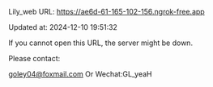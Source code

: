 Lily_web URL: https://ae6d-61-165-102-156.ngrok-free.app

Updated at: 2024-12-10 19:51:32

If you cannot open this URL, the server might be down.

Please contact: 

goley04@foxmail.com Or Wechat:GL_yeaH